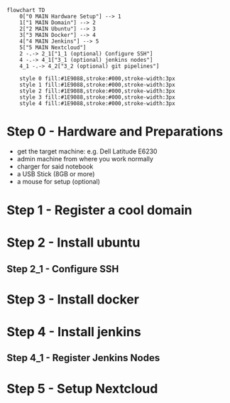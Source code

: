 
```mermaid
flowchart TD
    0["0 MAIN Hardware Setup"] --> 1
    1["1 MAIN Domain"] --> 2
    2["2 MAIN Ubuntu"] --> 3
    3["3 MAIN Docker"] --> 4
    4["4 MAIN Jenkins"] --> 5
    5["5 MAIN Nextcloud"]
    2 -.-> 2_1["1_1 (optional) Configure SSH"]
    4 -.-> 4_1["3_1 (optional) jenkins nodes"]
    4_1 -.-> 4_2["3_2 (optional) git pipelines"]
    
    style 0 fill:#1E9088,stroke:#000,stroke-width:3px
    style 1 fill:#1E9088,stroke:#000,stroke-width:3px
    style 2 fill:#1E9088,stroke:#000,stroke-width:3px
    style 3 fill:#1E9088,stroke:#000,stroke-width:3px
    style 4 fill:#1E9088,stroke:#000,stroke-width:3px
```


# Step 0 - Hardware and Preparations

- get the target machine: e.g. Dell Latitude E6230
- admin machine from where you work normally
- charger for said notebook
- a USB Stick (8GB or more)
- a mouse for setup (optional)

# Step 1 - Register a cool domain 

# Step 2 - Install ubuntu
## Step 2_1 - Configure SSH

# Step 3 - Install docker

# Step 4 - Install jenkins
## Step 4_1 - Register Jenkins Nodes

# Step 5 - Setup Nextcloud 
